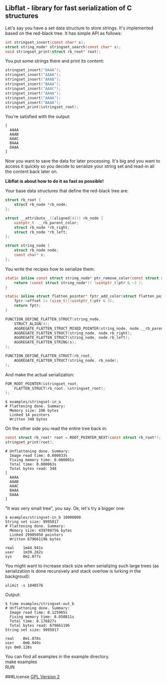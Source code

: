 ## Libflat - library for fast serialization of C structures

Let's say you have a set data structure to store strings. It's implemented based on the red-black tree. It has simple API as follows:<br>

```c
int stringset_insert(const char* s);
struct string_node* stringset_search(const char* s);
void stringset_print(struct rb_root* root);
```
You put some strings there and print its content:<br>
```c
stringset_insert("DAAA");
stringset_insert("AAAA");
stringset_insert("AAAB");
stringset_insert("BAAA");
stringset_insert("AAAC");
stringset_insert("AAAA");
stringset_insert("AAAA");
stringset_insert("BAAA");
stringset_print(&stringset_root);
```
You're satisfied with the output:<br>
```
[
  AAAA
  AAAB
  AAAC
  BAAA
  DAAA
]
```
Now you want to save the data for later processing. It's big and you want to access it quickly so you decide to serialize your string set and read-in all the content back later on.<br>

**Libflat is about how to do it as fast as possible!**<br>

Your base data structures that define the red-black tree are:<br>

```c
struct rb_root {
    struct rb_node *rb_node;
};

struct __attribute__((aligned(4))) rb_node {
    uintptr_t  __rb_parent_color;
    struct rb_node *rb_right;
    struct rb_node *rb_left;
};

struct string_node {
    struct rb_node node;
    const char* s;
};
```
You write the recipes how to serialize them:<br>
```c
static inline const struct string_node* ptr_remove_color(const struct string_node* ptr) {
    return (const struct string_node*)( (uintptr_t)ptr & ~3 );
}

static inline struct flatten_pointer* fptr_add_color(struct flatten_pointer* fptr, const struct string_node* ptr) {
    fptr->offset |= (size_t)((uintptr_t)ptr & 3);
    return fptr;
}

FUNCTION_DEFINE_FLATTEN_STRUCT(string_node,
    STRUCT_ALIGN(4);
    AGGREGATE_FLATTEN_STRUCT_MIXED_POINTER(string_node, node.__rb_parent_color, ptr_remove_color, fptr_add_color);
    AGGREGATE_FLATTEN_STRUCT(string_node, node.rb_right);
    AGGREGATE_FLATTEN_STRUCT(string_node, node.rb_left);
    AGGREGATE_FLATTEN_STRING(s);
);

FUNCTION_DEFINE_FLATTEN_STRUCT(rb_root,
    AGGREGATE_FLATTEN_STRUCT(string_node, rb_node);
);
```
And make the actual serialization:<br>
```c
FOR_ROOT_POINTER(&stringset_root,
    FLATTEN_STRUCT(rb_root, &stringset_root);
);
```
```
$ examples/stringset-in_a
# Flattening done. Summary:
  Memory size: 196 bytes
  Linked 14 pointers
  Written 348 bytes
```
On the other side you read the entire tree back in:<br>
```c
const struct rb_root* root = ROOT_POINTER_NEXT(const struct rb_root*);
stringset_print(root);
```
```
# Unflattening done. Summary:
  Image read time: 0.000033s
  Fixing memory time: 0.000001s
  Total time: 0.000063s
  Total bytes read: 348
[
  AAAA
  AAAB
  AAAC
  BAAA
  DAAA
]
```
"It was very small tree", you say. Ok, let's try a bigger one:<br>
```
$ examples/stringset-in_b 10000000
String set size: 9995017
# Flattening done. Summary:
  Memory size: 439780756 bytes
  Linked 29985050 pointers
  Written 679661196 bytes

real    1m44.941s
user    1m39.262s
sys     0m2.077s
```
You might want to increase stack size when serializing such large trees (as serialization is done recursively and stack overlow is lurking in the backgroud):<br>
```
ulimit -s 1048576
```
Output:<br>
```
$ time examples/stringset-out_b
# Unflattening done. Summary:
  Image read time: 0.125965s
  Fixing memory time: 0.050811s
  Total time: 0.176827s
  Total bytes read: 679661196
String set size: 9995017

real    0m1.078s
user    0m0.949s
sys 0m0.128s
```
You can find all examples in the example directory.<br>
make examples<br>
RUN<br>

###License
[GPL Version 2](http://www.gnu.org/licenses/old-licenses/gpl-2.0.en.html)
